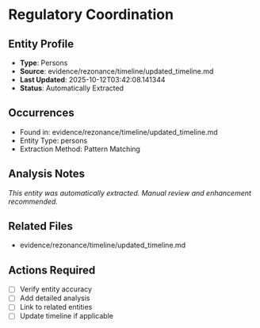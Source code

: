 # Regulatory Coordination

## Entity Profile
- **Type**: Persons
- **Source**: evidence/rezonance/timeline/updated_timeline.md
- **Last Updated**: 2025-10-12T03:42:08.141344
- **Status**: Automatically Extracted

## Occurrences
- Found in: evidence/rezonance/timeline/updated_timeline.md
- Entity Type: persons
- Extraction Method: Pattern Matching

## Analysis Notes
*This entity was automatically extracted. Manual review and enhancement recommended.*

## Related Files
- evidence/rezonance/timeline/updated_timeline.md

## Actions Required
- [ ] Verify entity accuracy
- [ ] Add detailed analysis
- [ ] Link to related entities
- [ ] Update timeline if applicable
